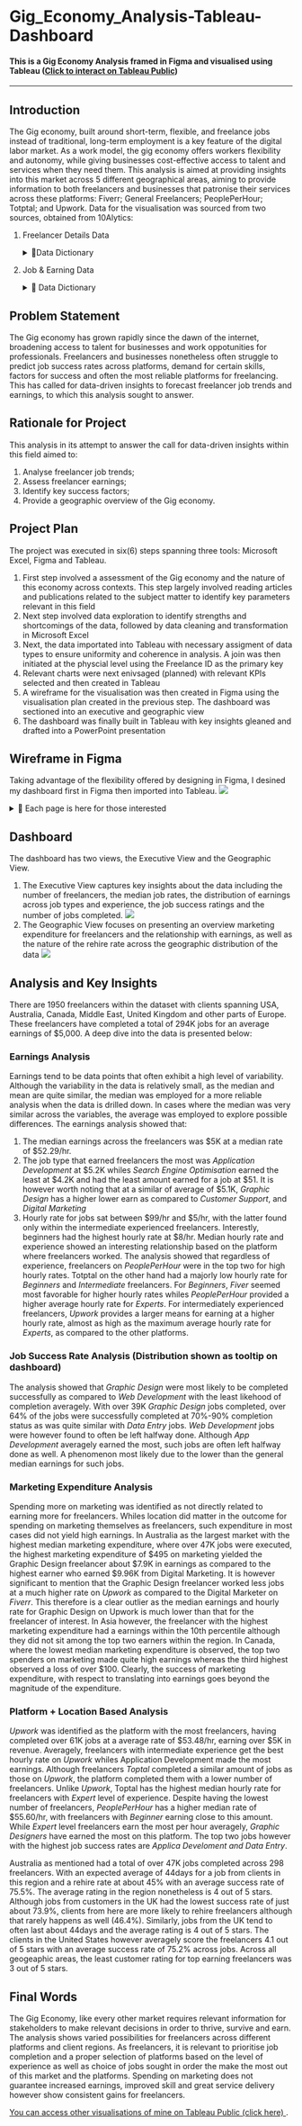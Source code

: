 # Gig_Economy_Analysis-Tableau-Dashboard
#### This is a Gig Economy Analysis framed in Figma and visualised using Tableau (<a href="https://public.tableau.com/app/profile/samuel.ofori2139/viz/GigEconomyDashboard/ExecutiveView?publish=yes" target="_blank">Click to interact on Tableau Public<a/>)
---
## Introduction
The Gig economy, built around short-term, flexible, and freelance jobs instead of traditional, long-term employment is a key feature of the digital labor market. As a work model, the gig economy offers workers flexibility and autonomy, while giving businesses cost-effective access to talent and services when they need them. This analysis is aimed at providing insights into this market across 5 different geographical areas, aiming to provide information to both freelancers and businesses that patronise their services across these platforms: Fiverr; General Freelancers; PeoplePerHour; Totptal; and Upwork. Data for the visualisation was sourced from two sources, obtained from 10Alytics:
<ol>
  <li> Freelancer Details Data </li>
  <p>
        <details><summary>📂<emphasis>Data Dictionary</emphasis>  </summary>
        <ol>
          <li>Freelance_ID </li>
          <li>Job Category [Type of freelance work done]</li>
          <li>Platform [Online Platform for Freelancing]</li>
          <li>Experience Level [Experience level of Freelancer] </li>
          <li> Client Region</li>
          <li>Payment Method</li>
        </ol>
      </details>
  </p>
  <li> Job & Earning Data </li>
  <p>
    <details><summary> 📂 <emphasis> Data Dictionary</emphasis></summary>
      <ol>
          <li>Freelance_ID </li>
          <li>Job Completed [Number of Jobs Successfully Completed] </li>
          <li> Earnings ($) </li>
          <li> Hourly Rate ($) </li>
          <li> Job Success Rate </li>
          <li> Client Rating </li>
          <li> Job Duration_Days </li>
          <li> Rehire Rate </li>  
          <li> Marketing Spend [Amount spent on marketing ($)]</li>
        </ol>
    </details>
  </p>
</ol>

## Problem Statement

The Gig economy has grown rapidly since the dawn of the internet, broadening access to talent for businesses and work oppotunities for professionals. Freelancers and businesses nonetheless often struggle to predict job success rates across platforms, demand for certain skills, factors for success and often the most reliable platforms for freelancing. This has called for data-driven insights to forecast freelancer job trends and earnings, to which this analysis sought to answer. 

## Rationale for Project

This analysis in its attempt to answer the call for data-driven insights within this field aimed to: 
<ol>
  <li>Analyse freelancer job trends;</li>
  <li>Assess freelancer earnings;</li>
  <li>Identify key success factors;</li>
  <li>Provide a geographic overview of the Gig economy.</li>   
</ol>

## Project Plan 
The project was executed in six(6) steps spanning three tools: Microsoft Excel, Figma and Tableau. 
<ol>
  <li> First step involved a assessment of the Gig economy and the nature of this economy across contexts. This step largely involved reading articles and publications related to the subject matter to identify key parameters relevant in this field </li>
  <li>Next step involved data exploration to identify strengths and shortcomings of the data, followed by data cleaning and transformation in Microsoft Excel </li>
  <li>Next, the data importated into Tableau with necessary assigment of data types to ensure uniformity and coherence in analysis. A join was then initiated at the physcial level using the Freelance ID as the primary key </li>
  <li> Relevant charts were next enivsaged (planned) with relevant KPIs selected and then created in Tableau </li>
  <li> A wireframe for the visualisation was then created in Figma using the visualisation plan created in the previous step. The dashboard was sectioned into an executive and geographic view</li>
  <li> The dashboard was finally built in Tableau with key insights gleaned and drafted into a PowerPoint presentation </li>
</ol>

## Wireframe in Figma 
Taking advantage of the flexibility offered by designing in Figma, I desined my dashboard first in Figma then imported into Tableau. 
<img src="WireFrame - Gig Eco. Dashboard.png"> 
<details> <summary> 📂 Each page is here for those interested </summary>
  <img src="Sheet 1 Final.png">
  <img src="Sheet 2.png">
</details>

## Dashboard 
The dashboard has two views, the Executive View and the Geographic View.
<ol>
  <li> The Executive View captures key insights about the data including the number of freelancers, the median job rates, the distribution of earnings across job types and experience, the job success ratings and the number of jobs completed.
    <img src="Exec. View.png">
  </li>
  <li> The Geographic View focuses on presenting an overview marketing expenditure for freelancers and the relationship with earnings, as well as the nature of the rehire rate across the geographic distribution of the data
  <img src="Geographic View.png"
  </li>
</ol>

## Analysis and Key Insights
There are 1950 freelancers within the dataset with clients spanning USA, Australia, Canada, Middle East, United Kingdom and other parts of Europe. These freelancers have completed a total of 294K jobs for an average earnings of $5,000. A deep dive into the data is presented below: 
### Earnings Analysis 
Earnings tend to be data points that often exhibit a high level of variability. Although the variability in the data is relatively small, as the median and mean are quite similar, the median was employed for a more reliable analysis when the data is drilled down. In cases where the median was very similar across the variables, the average was employed to explore possible differences. The earnings analysis showed that: 
<ol>
  <li>
    The median earnings across the freelancers was $5K at a median rate of $52.29/hr.
  </li>
  <li> 
    The job type that earned freelancers the most was <i> Application Development </i> at $5.2K whiles <i> Search Engine Optimisation </i> earned the least at $4.2K and had the least amount earned for a job at $51. It is however worth noting that at a similar of average of $5.1K, <i>Graphic Design</i> has a higher lower earn as compared to <i>Customer Support</i>,  and <i>Digital Marketing</i>
  </li>
  <li>
   Hourly rate for jobs sat between $99/hr and $5/hr, with the latter found only within the intermediate experienced freelancers. Interestly, beginners had the highest hourly rate at $8/hr. Median hourly rate and experience showed an interesting relationship based on the platform where freelancers worked. The analysis showed that regardless of experience, freelancers on <i>PeoplePerHour</i> were in the top two for high hourly rates. Totptal on the other hand had a majorly low hourly rate for <i>Beginners</i> and <i>Intermediate</i> freelancers. For <i>Beginners</i>, <i>Fiver</i> seemed most favorable for higher hourly rates whiles <i>PeoplePerHour</i> provided a higher average hourly rate for <i>Experts</i>. For intermediately experienced freelancers, <i>Upwork</i> provides a larger means for earning at a higher hourly rate, almost as high as the maximum average hourly rate for <i>Experts</i>, as compared to the other platforms. 
  </li>
</ol>

### Job Success Rate Analysis (Distribution shown as tooltip on dashboard)
The analysis showed that <i> Graphic Design</i> were most likely to be completed successfully as compared to <i> Web Development </i> with the least likehood of completion averagely. With over 39K <i>Graphic Design</i> jobs completed, over 64% of the jobs were successfully completed at 70%-90% completion status as was quite similar with <i>Data Entry</i> jobs. <i>Web Development </i> jobs were however found to often be left halfway done. Although <i>App Development</i> averagely earned the most, such jobs are often left halfway done as well. A phenomenon most likely due to the lower than the general median earnings for such jobs.

### Marketing Expenditure Analysis
Spending more on marketing was identified as not directly related to earning more for freelancers. Whiles location did matter in the outcome for spending on marketing themselves as freelancers, such expenditure in most cases did not yield high earnings. In Australia as the largest market with the highest median marketing expenditure, where over 47K jobs were executed, the highest marketing expenditure of $495 on marketing yielded the Graphic Design freelancer about $7.9K in earnings as compared to the highest earner who earned $9.96K from Digital Marketing. It is however significant to mention that the Graphic Design freelancer worked less jobs at a much higher rate on <i>Upwork</i> as compared to the Digital Marketer on <i>Fiverr</i>. This therefore is a clear outlier as the median earnings and hourly rate for Graphic Design on Upwork is much lower than that for the freelancer of interest. In Asia however, the freelancer with the highest marketing expenditure had a earnings within the 10th percentile although they did not sit among the top two earners within the region. In Canada, where the lowest median marketing expenditure is observed, the top two spenders on marketing made quite high earnings whereas the third highest observed a loss of over $100. Clearly, the success of marketing expenditure, with respect to translating into earnings goes beyond the magnitude of the expenditure.  

### Platform + Location Based Analysis 
<i>Upwork</i> was identified as the platform with the most freelancers, having completed over 61K jobs at a average rate of $53.48/hr, earning over $5K in revenue. Averagely, freelancers with intermediate experience get the best hourly rate on <i>Upwork</i> whiles Application Development made the most earnings. Although freelancers <i>Toptal</i> completed a similar amount of jobs as those on <i>Upwork</i>, the platform completed them with a lower number of freelancers. Unlike <i>Upwork</i>, Toptal has the highest median hourly rate for freelancers with <i>Expert</i> level of experience. Despite having the lowest number of freelancers, <i>PeoplePerHour</i> has a higher median rate of $55.60/hr, with freelancers with <i>Beginner</i> earning close to this amount. While <i>Expert</i> level freelancers earn the most per hour averagely, <i>Graphic Designers</i> have earned the most on this platform. The top two jobs however with the highest job success rates are <i>Applica Develoment and Data Entry</i>. 

Australia as mentioned had a total of over 47K jobs completed across 298 freelancers. With an expected average of 44days for a job from clients in this region and a rehire rate at about 45% with an average success rate of 75.5%. The average rating in the region nonetheless is 4 out of 5 stars. Although jobs from customers in the UK had the lowest success rate of just about 73.9%, clients from here are more likely to rehire freelancers although that rarely happens as well (46.4%). Similarly, jobs from the UK tend to often last about 44days and the average rating is 4 out of 5 stars. The clients in the United States however averagely score the freelancers 4.1 out of 5 stars with an average success rate of 75.2% across jobs. Across all geogeaphic areas, the least customer rating for top earning freelancers was 3 out of 5 stars. 

## Final Words
The Gig Economy, like every other market requires relevant information for stakeholders to make relevant decisions in order to thrive, survive and earn. The analysis shows varied possibilities for freelancers across different platforms and client regions. As freelancers, it is relevant to prioritise job completion and a proper selection of platforms based on the level of experience as well as choice of jobs sought in order the make the most out of this market and the platforms. Spending on marketing does not guarantee increased earnings, improved skill and great service delivery however show consistent gains for freelancers.

<a href="https://public.tableau.com/app/profile/samuel.ofori2139/vizzes" target="_blank"> You can access other visualisations of mine on Tableau Public (click here) </a>. 

